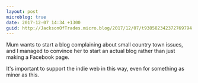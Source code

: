 ```yaml
---
layout: post
microblog: true
date: 2017-12-07 14:34 +1300
guid: http://JacksonOfTrades.micro.blog/2017/12/07/t938582342372769794.html
---
```

Mum wants to start a blog complaining about small country town issues, and I managed to convince her to start an actual blog rather than just making a Facebook page. 

It's important to support the indie web in this way, even for something as minor as this.
